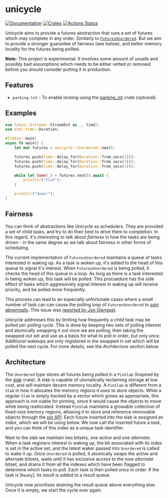 # unicycle

[![Documentation](https://docs.rs/unicycle/badge.svg)](https://docs.rs/unicycle)
[![Crates](https://img.shields.io/crates/v/unicycle.svg)](https://crates.io/crates/unicycle)
[![Actions Status](https://github.com/udoprog/unicycle/workflows/Rust/badge.svg)](https://github.com/udoprog/unicycle/actions)

Unicycle aims to provide a futures abstraction that runs a set of futures which
may complete in any order. Similarly to [`FuturesUnordered`]. But we aim to
provide a stronger guarantee of fairness (see below), and better memory locality
for the futures being pollled.

[`FuturesUnordered`]: https://docs.rs/futures/latest/futures/stream/struct.FuturesUnordered.html

**Note:** This project is experimental. It involves some amount of unsafe and
possibly bad assumptions which needs to be either vetted or removed before you
should consider putting it in production.

## Features

* `parking-lot` - To enable locking using the [parking_lot] crate (optional).

[parking_lot]: https://crates.io/crates/parking_lot

## Examples

```rust
use tokio::{stream::StreamExt as _, time};
use std::time::Duration;

#[tokio::main]
async fn main() {
    let mut futures = unicycle::Unordered::new();

    futures.push(time::delay_for(Duration::from_secs(2)));
    futures.push(time::delay_for(Duration::from_secs(3)));
    futures.push(time::delay_for(Duration::from_secs(1)));

    while let Some(_) = futures.next().await {
        println!("tick");
    }

    println!("done!");
}
```

## Fairness

You can think of abstractions like Unicycle as schedulers. They are provided a
set of child tasks, and try to do their best to drive them to completion. In
this regard, it's interesting to talk about _fairness_ in how the tasks are
being driven - in the same degree as we talk about fairness in other forms of
scheduling.

The current implementation of `FuturesUnordered` maintains a queue of tasks
interested in waking up. As a task is woken up, it's added to the head of this
queue to signal it's interest. When `FuturesUnordered` is being polled, it
checks the head of this queue in a loop. As long as there is a task interested
in being woken up, this task will be polled. This procuedure has the side effect
of tasks which aggressively signal interest in waking up will receive priority,
and be polled more frequently.

This process can lead to an especially unfortunate cases where a small number of
task can can cause the polling loop of `FuturesUnordered` to [spin abnormally].
This issue was [reported by Jon Gjengset].

Unicycle addresses this by limiting how frequently a child task may be polled
per _polling cycle_. This is done by keeping two sets of polling interest and
atomically swapping it out once we are polling, then taking the swapped out set
and use as a basis for what to poll in order, but only _once_. Additional
wakeups are only registered in the swapped in set which will be polled the next
cycle. For more details, see the _Architecture_ section below.

[spin abnormally]: https://github.com/udoprog/unicycle/blob/master/tests/spinning_futures_unordered.rs
[reported by Jon Gjengset]: https://github.com/rust-lang/futures-rs/issues/2047

## Architecture

The `Unordered` type stores all futures being polled in a `PinSlab` (Inspired by
the [slab] crate).
A slab is capable of utomatically reclaiming storage at low cost, and will
maintain decent memory locality.
A `PinSlab` is different from a `Slab` in how it allocates the memory regions it
uses to store objects.
While a regular `Slab` is simply backed by a vector which grows as appropriate,
this approach is not viable for pinning, since it would cause the objects to
move while being reallocated.
Instead `PinSlab` maintains a growable collection of fixed-size memory regions,
allowing it to store and reference immovable objects through the [pin API].
Each future inserted into the slab is assigned an _index_, which we will be
using below.
We now call the inserted future a _task_, and you can think of this index as a
unique task identifier.

[slab]: https://github.com/carllerche/slab
[pin API]: https://doc.rust-lang.org/std/pin/index.html

Next to the slab we maintain two bitsets, one _active_ and one _alternate_.
When a task registers interest in waking up, the bit associated with its index
is set in the active set, and the latest waker passed into `Unordered` is called
to wake it up.
Once `Unordered` is polled, it atomically swaps the active and alternate
bitsets, waits until it has exclusive access to the now _alternate_ bitset, and
drains it from all the indexes which have been flagged to determine which tasks
to poll.
Each task is then polled _once_ in order.
If the task is [`Ready`], its result is added to a result queue.

Unicycle now prioritizes draining the result queue above everything else. Once
it is empty, we start the cycle over again.
